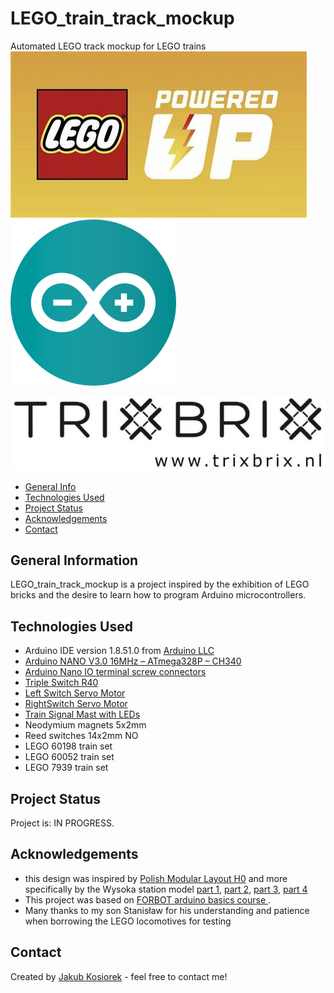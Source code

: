 # LEGO_train_track_mockup
Automated LEGO track mockup for LEGO trains
![LEGOPoweredUp](./img/OIP.jpg)		![Arduino](./img/arduino-logo.png)

![Trixbrix](./img/Trixbrix.jpg)

* [General Info](#general-information)
* [Technologies Used](#technologies-used)
* [Project Status](#project-status)
* [Acknowledgements](#acknowledgements)
* [Contact](#contact)


## General Information

LEGO_train_track_mockup is a project inspired by the exhibition of LEGO bricks and the desire to learn how to program Arduino microcontrollers.


## Technologies Used
- Arduino IDE version 1.8.51.0 from [Arduino LLC](https://www.arduino.cc/)
- [Arduino NANO V3.0 16MHz – ATmega328P – CH340](https://hobby-store.pl/)
- [Arduino Nano IO terminal screw connectors](https://sklep.msalamon.pl/produkt/arduino-nano-terminal-io-shield/)
- [Triple Switch R40](https://trixbrix.eu/en_US/p/Triple-Switch-R40/60)
- [Left Switch Servo Motor](https://trixbrix.eu/en_US/p/Left-Switch-Servo-Motor/143)
- [RightSwitch Servo Motor](https://trixbrix.eu/en_US/p/Right-Switch-Servo-Motor/142)
- [Train Signal Mast with LEDs](https://trixbrix.eu/en_US/p/Train-Signal-Mast-with-LEDs/145)
- Neodymium magnets 5x2mm
- Reed switches 14x2mm NO
- LEGO 60198 train set
- LEGO 60052 train set
- LEGO 7939 train set




## Project Status
Project is: IN PROGRESS.



## Acknowledgements

- this design was inspired by [Polish Modular Layout H0](https://pmmh0.pl/pmm-h0-anglia/)
  and more specifically by the Wysoka station model [part 1](https://pmmh0.pl/elektronika-w-modelarstwie-kolejowym-mala-stacja-kolejowa-czesc-1/), [part 2](https://pmmh0.pl/elektronika-w-modelarstwie-kolejowym-mala-stacja-kolejowa-czesc-2/), [part 3](https://pmmh0.pl/elektronika-w-modelarstwie-kolejowym-mala-stacja-kolejowa-czesc-3/), [part 4](https://pmmh0.pl/elektronika-w-modelarstwie-kolejowym-mala-stacja-kolejowa-czesc-4/) 
- This project was based on [FORBOT arduino basics course ](https://forbot.pl/blog//kurs-arduino-podstawy-programowania-spis-tresci-kursu-id5290).
- Many thanks to my son Stanisław for his understanding and patience when borrowing the LEGO locomotives for testing


## Contact
Created by [Jakub Kosiorek](https://www.linkedin.com/in/jakubkosiorek/) - feel free to contact me!
